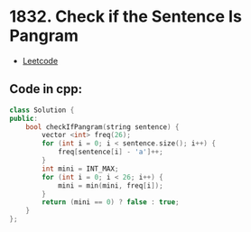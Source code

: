 # 1832. Check if the Sentence Is Pangram
- [Leetcode](https://leetcode.com/problems/check-if-the-sentence-is-pangram/description/)
## Code in cpp:
```cpp
class Solution {
public:
    bool checkIfPangram(string sentence) {
        vector <int> freq(26);
        for (int i = 0; i < sentence.size(); i++) {
            freq[sentence[i] - 'a']++;
        }   
        int mini = INT_MAX;
        for (int i = 0; i < 26; i++) {
            mini = min(mini, freq[i]);
        }
        return (mini == 0) ? false : true;
    }
};
```
